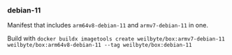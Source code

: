 ### debian-11

Manifest that includes `arm64v8-debian-11` and `armv7-debian-11` in one.

Build with `docker buildx imagetools create weilbyte/box:armv7-debian-11 weilbyte/box:arm64v8-debian-11 --tag weilbyte/box:debian-11`
